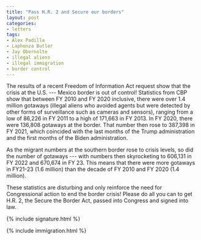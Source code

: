 ```yaml
---
title: "Pass H.R. 2 and Secure our borders"
layout: post
categories:
- letters
tags:
- Alex Padilla
- Laphonza Butler
- Jay Obernolte
- illegal aliens
- illegal immigration
- border control
---
```


The results of a recent Freedom of Information Act request show that the crisis at the U.S. --- Mexico border is out of control! Statistics from CBP show that between FY 2010 and FY 2020 inclusive, there were over 1.4 million gotaways (illegal aliens who avoided agents but were detected by other forms of surveillance such as cameras and sensors), ranging from a low of 86,226 in FY 2011 to a high of 171,663 in FY 2013. In FY 2020, there were 136,808 gotaways at the border. That number then rose to 387,398 in FY 2021, which coincided with the last months of the Trump administration and the first months of the Biden administration.

As the migrant numbers at the southern border rose to crisis levels, so did the number of gotaways --- with numbers then skyrocketing to 606,131 in FY 2022 and 670,674 in FY 23. This means that there were more gotaways in FY21-23 (1.6 million) than the decade of FY 2010 and FY 2020 (1.4 million).

These statistics are disturbing and only reinforce the need for Congressional action to end the border crisis! Please do all you can to get H.R. 2, the Secure the Border Act, passed into Congress and signed into law.

{% include signature.html %}

{% include immigration.html %}

